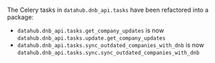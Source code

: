 The Celery tasks in `datahub.dnb_api.tasks` have been refactored into a package:

- `datahub.dnb_api.tasks.get_company_updates` is now `datahub.dnb_api.tasks.update.get_company_updates`
- `datahub.dnb_api.tasks.sync_outdated_companies_with_dnb` is now `datahub.dnb_api.tasks.sync.sync_outdated_companies_with_dnb`
